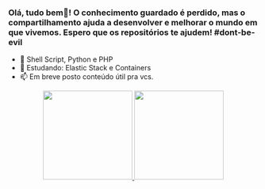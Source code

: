 ### Olá, tudo bem👋! O conhecimento guardado é perdido, mas o compartilhamento ajuda a desenvolver e melhorar o mundo em que vivemos. Espero que os repositórios te ajudem! #dont-be-evil

- 🔭 Shell Script, Python e PHP 
- 🌱 Estudando: Elastic Stack e Containers 
- 📫 Em breve posto conteúdo útil pra vcs.
<div align="center">
  <a href="https://github.com/eli-souza">
  <img height="180em" src="https://github-readme-stats.vercel.app/api?username=eli-souza&show_icons=true&theme=merko&include_all_commits=true&count_private=true"/>
  <img height="180em" src="https://github-readme-stats.vercel.app/api/top-langs/?username=eli-souza&layout=compact&langs_count=7&theme=merko"/>
</div>

<!--
**eli-souza/eli-souza** is a ✨ _special_ ✨ repository because its `README.md` (this file) appears on your GitHub profile.

Here are some ideas to get you started:

- 🔭 I’m currently working on ...
- 🌱 I’m currently learning ...
- 👯 I’m looking to collaborate on ...
- 🤔 I’m looking for help with ...
- 💬 Ask me about ...
- 📫 How to reach me: ...
- 😄 Pronouns: ...
- ⚡ Fun fact: ...

stats page: https://github.com/anuraghazra/github-readme-stats
-->
